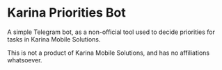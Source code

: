 # Karina Priorities Bot
A simple Telegram bot, as a non-official tool used to decide priorities for tasks in Karina Mobile Solutions.

This is not a product of Karina Mobile Solutions, and has no affiliations whatsoever.
